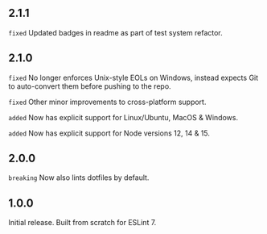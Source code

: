 ## 2.1.1
`fixed` Updated badges in readme as part of test system refactor.

## 2.1.0
`fixed` No longer enforces Unix-style EOLs on Windows, instead expects Git to auto-convert them before pushing to the repo.

`fixed` Other minor improvements to cross-platform support.

`added` Now has explicit support for Linux/Ubuntu, MacOS & Windows.

`added` Now has explicit support for Node versions 12, 14 & 15.

## 2.0.0
`breaking` Now also lints dotfiles by default.

## 1.0.0
Initial release. Built from scratch for ESLint 7.
